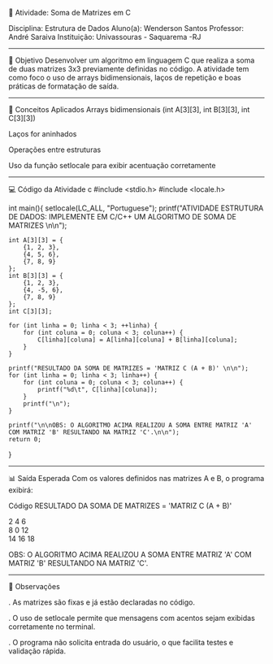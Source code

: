📘 Atividade: Soma de Matrizes em C

Disciplina: Estrutura de Dados 
Aluno(a): Wenderson Santos
Professor: André Saraiva
Instituição: Univassouras - Saquarema -RJ

---

🎯 Objetivo
Desenvolver um algoritmo em linguagem C que realiza a soma de duas matrizes 3x3 previamente definidas no código. A atividade tem como foco o uso de arrays bidimensionais, laços de repetição e boas práticas de formatação de saída.

---

🧠 Conceitos Aplicados
Arrays bidimensionais (int A[3][3], int B[3][3], int C[3][3])

Laços for aninhados

Operações entre estruturas

Uso da função setlocale para exibir acentuação corretamente

---

💻 Código da Atividade
c
#include <stdio.h>
#include <locale.h>

int main(){
    setlocale(LC_ALL, "Portuguese");
    printf("ATIVIDADE ESTRUTURA DE DADOS: IMPLEMENTE EM C/C++ UM ALGORITMO DE SOMA DE MATRIZES \n\n");

    int A[3][3] = {
        {1, 2, 3},
        {4, 5, 6},
        {7, 8, 9}
    };
    int B[3][3] = {
        {1, 2, 3},
        {4, -5, 6},
        {7, 8, 9}
    };
    int C[3][3];

    for (int linha = 0; linha < 3; ++linha) {
        for (int coluna = 0; coluna < 3; coluna++) {
            C[linha][coluna] = A[linha][coluna] + B[linha][coluna];
        }
    }

    printf("RESULTADO DA SOMA DE MATRIZES = 'MATRIZ C (A + B)' \n\n");
    for (int linha = 0; linha < 3; linha++) {
        for (int coluna = 0; coluna < 3; coluna++) {
            printf("%d\t", C[linha][coluna]);
        }
        printf("\n");
    }

    printf("\n\nOBS: O ALGORITMO ACIMA REALIZOU A SOMA ENTRE MATRIZ 'A' COM MATRIZ 'B' RESULTANDO NA MATRIZ 'C'.\n\n");
    return 0;
}

---

📊 Saída Esperada
Com os valores definidos nas matrizes A e B, o programa exibirá:

Código
RESULTADO DA SOMA DE MATRIZES = 'MATRIZ C (A + B)'

2   4   6   
8   0   12  
14  16  18  

OBS: O ALGORITMO ACIMA REALIZOU A SOMA ENTRE MATRIZ 'A' COM MATRIZ 'B' RESULTANDO NA MATRIZ 'C'.

---

📝 Observações

. As matrizes são fixas e já estão declaradas no código.

. O uso de setlocale permite que mensagens com acentos sejam exibidas corretamente no terminal.

. O programa não solicita entrada do usuário, o que facilita testes e validação rápida.